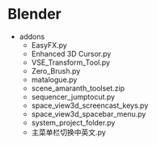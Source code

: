 # Blender
* addons
    * EasyFX.py
    * Enhanced 3D Cursor.py
    * VSE_Transform_Tool.py
    * Zero_Brush.py
    * matalogue.py
    * scene_amaranth_toolset.zip
    * sequencer_jumptocut.py
    * space_view3d_screencast_keys.py
    * space_view3d_spacebar_menu.py
    * system_project_folder.py
    * 主菜单栏切换中英文.py
